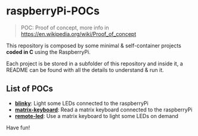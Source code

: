 # raspberryPi-POCs

> POC: Proof of concept, more info in https://en.wikipedia.org/wiki/Proof_of_concept

This repository is composed by some minimal & self-container projects **coded in C** using the RaspberryPi.

Each project is be stored in a subfolder of this repository and inside it, a README can be found with all the details to understand & run it.

## List of POCs
- [**blinky**](blinky/): Light some LEDs connected to the raspberryPi
- [**matrix-keyboard**](matrix-keyboard/): Read a matrix keyboard connected to the raspberryPi
- [**remote-led**](remote-led/): Use a matrix keyboard to light some LEDs on demand 

Have fun!
